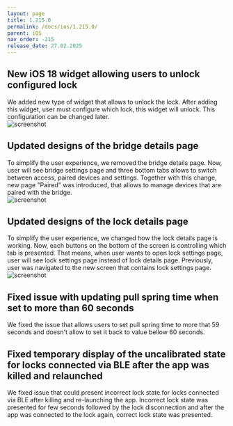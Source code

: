 ```yaml
---
layout: page
title: 1.215.0
permalink: /docs/ios/1.215.0/
parent: iOS
nav_order: -215
release_date: 27.02.2025
---
```


## New iOS 18 widget allowing users to unlock configured lock
We added new type of widget that allows to unlock the lock. After adding this widget, user must configure which lock, this widget will unlock. This configuration can be changed later.\
![screenshot](/tedee-release-notes/docs/ios/assets/1.215.0-unlock-button-widget.png)

## Updated designs of the bridge details page
To simplify the user experience, we removed the bridge details page. Now, user will see bridge settings page and three bottom tabs allows to switch between access, paired devices and settings. Together with this change, new page "Paired" was introduced, that allows to manage devices that are paired with the bridge.\
![screenshot](/tedee-release-notes/docs/ios/assets/1.215.0-new-bridge-details.png)

## Updated designs of the lock details page
To simplify the user experience, we changed how the lock details page is working. Now, each buttons on the bottom of the screen is controlling which tab is presented. That means, when user wants to open lock settings page, user will see lock settings page instead of lock details page. Previously, user was navigated to the new screen that contains lock settings page.\
![screenshot](/tedee-release-notes/docs/ios/assets/1.215.0-new-lock-details.png)

## Fixed issue with updating pull spring time when set to more than 60 seconds
We fixed the issue that allows users to set pull spring time to more that 59 seconds and doesn't allow to set it back to value bellow 60 seconds.

## Fixed temporary display of the uncalibrated state for locks connected via BLE after the app was killed and relaunched
We fixed issue that could present incorrect lock state for locks connected via BLE after killing and re-launching the app. Incorrect lock state was presented for few seconds followed by the lock disconnection and after the app was connected to the lock again, correct lock state was presented.